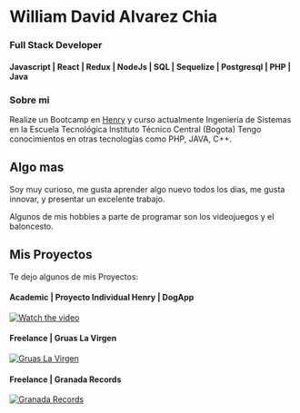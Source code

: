 # William David Alvarez Chia
### Full Stack Developer
#### Javascript | React | Redux | NodeJs | SQL | Sequelize | Postgresql | PHP | Java

### Sobre mi

Realize un Bootcamp en  [Henry](https://soyhenry.com) y curso actualmente Ingeniería de Sistemas en la Escuela Tecnológica Instituto Técnico Central (Bogota)
Tengo conocimientos en otras tecnologías como PHP, JAVA, C++.

## Algo mas

Soy muy curioso, me gusta aprender algo nuevo todos los dias, me gusta innovar, y presentar un excelente trabajo.

Algunos de mis hobbies a parte de programar son los videojuegos y el baloncesto.


## Mis Proyectos

Te dejo algunos de mis Proyectos:

#### Academic | Proyecto Individual Henry | DogApp

[![Watch the video](https://i9.ytimg.com/vi_webp/TvBw5MwkG-I/mqdefault.webp?v=61a66416&sqp=CJShqY0G&rs=AOn4CLASmUykayBI04Mq2MDTP1APG3wb3w)](https://youtu.be/TvBw5MwkG-I)
#### Freelance | Gruas La Virgen

[![Gruas La Virgen](https://gruaslavirgen.com/images/logo.png)](https://gruaslavirgen.com/)


#### Freelance | Granada Records


[![Granada Records](http://davliz.vzpla.net/g3147.png)](http://davliz.vzpla.net/)